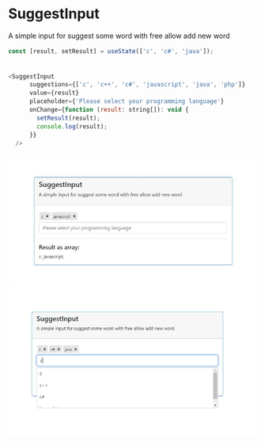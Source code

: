 # SuggestInput
A simple input for suggest some word with free allow add new word

```` javascript
const [result, setResult] = useState(['c', 'c#', 'java']);
  
 
<SuggestInput
      suggestions={['c', 'c++', 'c#', 'javascript', 'java', 'php']}
      value={result}
      placeholder={'Please select your programming language'}
      onChange={function (result: string[]): void {
        setResult(result);
        console.log(result);
      }}
  />
````
![alt text](https://github.com/foadabdollahi/SuggestInput/blob/master/public/sample.JPG?raw=true)
![alt text](https://github.com/foadabdollahi/SuggestInput/blob/master/public/sample2.JPG?raw=true)
